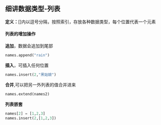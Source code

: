 ## 细讲数据类型-列表

**定义：**[]内以逗号分隔，按照索引，存放各种数据类型，每个位置代表一个元素

#### 列表的增加操作

**追加**，数据会追加到尾部

```python
names.append("rain")
```

**插入**，可插入任何位置

```python
names.insert(2,"黑姑娘")
```

**合并**,可以把另一外列表的值合并进来

```python
names.extend(names2)
```

**列表嵌套**

```python
names[2] = [1,2,3]
names.insert(2,[1,2,3])
```

